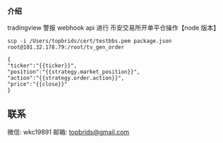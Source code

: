 ### 介绍

tradingview 警报 webhook api 进行 币安交易所开单平仓操作【node 版本】



`scp -i /Users/topbrids/cert/testbbs.pem package.json root@101.32.178.79:/root/tv_gen_order`

```
{
"ticker":"{{ticker}}",
"position":"{{strategy.market_position}}",
"action":"{{strategy.order.action}}",
"price":"{{close}}"
}
```

## 联系

微信: wkc19891
邮箱: topbrids@gmail.com